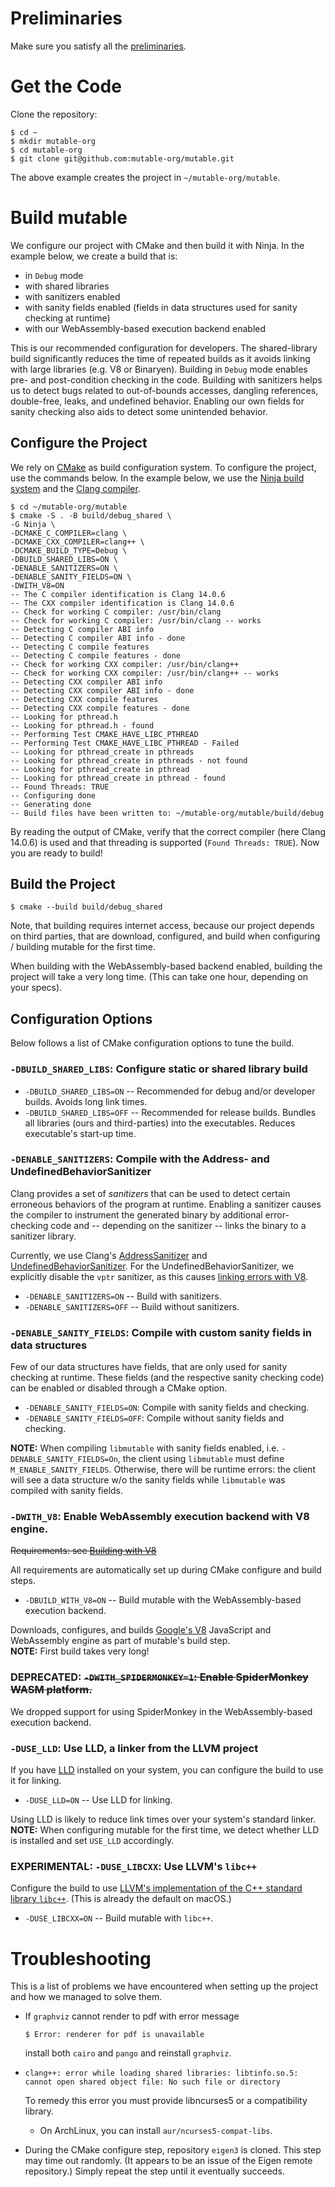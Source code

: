 # Preliminaries

Make sure you satisfy all the [preliminaries](preliminaries.md).

# Get the Code

Clone the repository:
```
$ cd ~
$ mkdir mutable-org
$ cd mutable-org
$ git clone git@github.com:mutable-org/mutable.git
```
The above example creates the project in `~/mutable-org/mutable`.

# Build mu*t*able

We configure our project with CMake and then build it with Ninja.
In the example below, we create a build that is:
- in `Debug` mode
- with shared libraries
- with sanitizers enabled
- with sanity fields enabled (fields in data structures used for sanity checking at runtime)
- with our WebAssembly-based execution backend enabled

This is our recommended configuration for developers.
The shared-library build significantly reduces the time of repeated builds as it avoids linking with large libraries (e.g. V8 or Binaryen).
Building in `Debug` mode enables pre- and post-condition checking in the code.
Building with sanitizers helps us to detect bugs related to out-of-bounds accesses, dangling references, double-free, leaks, and undefined behavior.
Enabling our own fields for sanity checking also aids to detect some unintended behavior.

## Configure the Project
We rely on [CMake](https://cmake.org/) as build configuration system.
To configure the project, use the commands below.
In the example below, we use the [Ninja build system](https://ninja-build.org/) and the [Clang compiler](https://clang.llvm.org/).
```plain
$ cd ~/mutable-org/mutable
$ cmake -S . -B build/debug_shared \
-G Ninja \
-DCMAKE_C_COMPILER=clang \
-DCMAKE_CXX_COMPILER=clang++ \
-DCMAKE_BUILD_TYPE=Debug \
-DBUILD_SHARED_LIBS=ON \
-DENABLE_SANITIZERS=ON \
-DENABLE_SANITY_FIELDS=ON \
-DWITH_V8=ON
-- The C compiler identification is Clang 14.0.6
-- The CXX compiler identification is Clang 14.0.6
-- Check for working C compiler: /usr/bin/clang
-- Check for working C compiler: /usr/bin/clang -- works
-- Detecting C compiler ABI info
-- Detecting C compiler ABI info - done
-- Detecting C compile features
-- Detecting C compile features - done
-- Check for working CXX compiler: /usr/bin/clang++
-- Check for working CXX compiler: /usr/bin/clang++ -- works
-- Detecting CXX compiler ABI info
-- Detecting CXX compiler ABI info - done
-- Detecting CXX compile features
-- Detecting CXX compile features - done
-- Looking for pthread.h
-- Looking for pthread.h - found
-- Performing Test CMAKE_HAVE_LIBC_PTHREAD
-- Performing Test CMAKE_HAVE_LIBC_PTHREAD - Failed
-- Looking for pthread_create in pthreads
-- Looking for pthread_create in pthreads - not found
-- Looking for pthread_create in pthread
-- Looking for pthread_create in pthread - found
-- Found Threads: TRUE
-- Configuring done
-- Generating done
-- Build files have been written to: ~/mutable-org/mutable/build/debug
```
By reading the output of CMake, verify that the correct compiler (here Clang 14.0.6) is used and that threading is supported (`Found Threads: TRUE`).
Now you are ready to build!

## Build the Project
```plain
$ cmake --build build/debug_shared
```

Note, that building requires internet access, because our project depends on third parties, that are download, configured, and build when configuring / building mu*t*able for the first time.

When building with the WebAssembly-based backend enabled, building the project will take a very long time.
(This can take one hour, depending on your specs).

## Configuration Options

Below follows a list of CMake configuration options to tune the build.

### `-DBUILD_SHARED_LIBS`: Configure static or shared library build

- `-DBUILD_SHARED_LIBS=ON` -- Recommended for debug and/or developer builds.  Avoids long link times.
- `-DBUILD_SHARED_LIBS=OFF` -- Recommended for release builds.  Bundles all libraries (ours and third-parties) into the
  executables.  Reduces executable's start-up time.

### `-DENABLE_SANITIZERS`: Compile with the Address- and UndefinedBehaviorSanitizer

Clang provides a set of *sanitizers* that can be used to detect certain erroneous behaviors of the program at runtime.
Enabling a sanitizer causes the compiler to instrument the generated binary by additional error-checking code and -- depending on the sanitizer -- links the binary to a sanitizer library.

Currently, we use Clang's [AddressSanitizer](https://clang.llvm.org/docs/AddressSanitizer.html) and [UndefinedBehaviorSanitizer](https://clang.llvm.org/docs/UndefinedBehaviorSanitizer.html).
For the UndefinedBehaviorSanitizer, we explicitly disable the `vptr` sanitizer, as this causes [linking errors with V8](https://groups.google.com/g/v8-users/c/MJztlKiWFUc/m/z3_V-SMvAwAJ).

- `-DENABLE_SANITIZERS=ON` -- Build with sanitizers.
- `-DENABLE_SANITIZERS=OFF` -- Build without sanitizers.

### `-DENABLE_SANITY_FIELDS`: Compile with custom sanity fields in data structures

Few of our data structures have fields, that are only used for sanity checking at runtime.
These fields (and the respective sanity checking code) can be enabled or disabled through a CMake option.

- `-DENABLE_SANITY_FIELDS=ON`: Compile with sanity fields and checking.
- `-DENABLE_SANITY_FIELDS=OFF`: Compile without sanity fields and checking.

**NOTE:** When compiling `libmutable` with sanity fields enabled, i.e. `-DENABLE_SANITY_FIELDS=On`, the client using `libmutable` must define `M_ENABLE_SANITY_FIELDS`.
Otherwise, there will be runtime errors: the client will see a data structure w/o the sanity fields while `libmutable` was compiled with sanity fields.


### `-DWITH_V8`: Enable WebAssembly execution backend with V8 engine.

~~Requirements: see [Building with V8](setup-building-with-V8.md)~~

All requirements are automatically set up during CMake configure and build steps.

- `-DBUILD_WITH_V8=ON` -- Build mu*t*able with the WebAssembly-based execution backend.

Downloads, configures, and builds [Google's V8](https://v8.dev/) JavaScript and WebAssembly engine as part of
mu*t*able's build step.
<br/>
**NOTE:** First build takes very long!

### DEPRECATED: ~~`-DWITH_SPIDERMONKEY=1`: Enable SpiderMonkey WASM platform.~~

We dropped support for using SpiderMonkey in the WebAssembly-based execution backend.

### `-DUSE_LLD`: Use LLD, a linker from the LLVM project

If you have [LLD](https://lld.llvm.org/) installed on your system, you can configure the build to use it for linking.

- `-DUSE_LLD=ON` -- Use LLD for linking.

Using LLD is likely to reduce link times over your system's standard linker.
</br>
**NOTE:** When configuring mu*t*able for the first time, we detect whether LLD is installed and set `USE_LLD` accordingly.

### EXPERIMENTAL: `-DUSE_LIBCXX`: Use LLVM's `libc++`

Configure the build to use [LLVM's implementation of the C++ standard library `libc++`](https://libcxx.llvm.org/). (This is already the default on macOS.)

- `-DUSE_LIBCXX=ON` -- Build mu*t*able with `libc++`.


# Troubleshooting
This is a list of problems we have encountered when setting up the project and how we managed to solve them.
* If `graphviz` cannot render to pdf with error message
  ```plain
  $ Error: renderer for pdf is unavailable
  ```
  install both `cairo` and `pango` and reinstall `graphviz`.

*
  ```
  clang++: error while loading shared libraries: libtinfo.so.5: cannot open shared object file: No such file or directory
  ```
  To remedy this error you must provide libncurses5 or a compatibility library.
    - On ArchLinux, you can install `aur/ncurses5-compat-libs`.
* During the CMake configure step, repository `eigen3` is cloned.  This step may time out randomly.  (It appears to be an issue of the Eigen remote repository.)  Simply repeat the step until it eventually succeeds.
